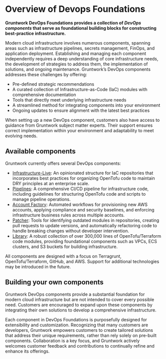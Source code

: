 # Overview of Devops Foundations
 
**Gruntwork DevOps Foundations provides a collection of _DevOps components_ that serve as foundational building blocks for constructing best-practice infrastructure.**

Modern cloud infrastructure involves numerous components, spanning areas such as infrastructure pipelines, secrets management, FinOps, and application deployment. Establishing and managing each component independently requires a deep understanding of core infrastructure needs, the development of strategies to address them, the implementation of solutions, and ongoing maintenance. Gruntwork’s DevOps components addresses these challenges by offering:

- Pre-defined strategic recommendations
- A curated collection of Infrastructure-as-Code (IaC) modules with comprehensive documentation
- Tools that directly meet underlying infrastructure needs
- A streamlined method for integrating components into your environment
- Ongoing updates to ensure alignment with the latest best practices

When setting up a new DevOps component, customers also have access to guidance from Gruntwork subject matter experts. Their support ensures correct implementation within your environment and adaptability to meet evolving needs.

## Available components

Gruntwork currently offers several DevOps components:

* [Infrastructure-Live](/2.0/docs/overview/concepts/infrastructure-live.md): An opinionated structure for IaC repositories that incorporates best practices for organizing OpenTofu code to maintain DRY principles at an enterprise scale.
* [Pipelines](/2.0/docs/pipelines/concepts/overview.md): A comprehensive CI/CD pipeline for infrastructure code, including guidelines for structuring OpenTofu code and scripts to manage pipeline operations.
* [Account Factory](/2.0/docs/accountfactory/concepts/): Automated workflows for provisioning new AWS accounts, applying compliance and security baselines, and enforcing infrastructure business rules across multiple accounts.
* [Patcher](/2.0/docs/patcher/concepts/): Tools for identifying outdated modules in repositories, creating pull requests to update versions, and automatically refactoring code to handle breaking changes without developer intervention.
* [Library](/2.0/docs/library/concepts/overview): A robust collection of over 300,000 lines of OpenTofu/Terraform code modules, providing foundational components such as VPCs, ECS clusters, and S3 buckets for building infrastructure.

<!-- * [Catalog]  -- see DEV-628 -->
<!-- Placeholder for networking/transit gateway details -->

All components are designed with a focus on Terragrunt, OpenTofu/Terraform, GitHub, and AWS. Support for additional technologies may be introduced in the future.

## Building your own components

Gruntwork DevOps components provide a substantial foundation for modern cloud infrastructure but are not intended to cover every possible need. Customers are encouraged to expand upon these components by integrating their own solutions to develop a comprehensive infrastructure.

Each component in DevOps Foundations is purposefully designed for extensibility and customization. Recognizing that many customers are developers, Gruntwork empowers customers to create tailored solutions that address their unique requirements, rather than rely solely on pre-built components. Collaboration is a key focus, and Gruntwork actively welcomes customer feedback and contributions to continually refine and enhance its offerings.






